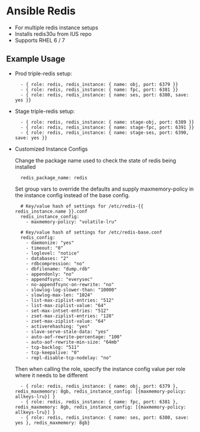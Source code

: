 # Ansible Redis

* For multiple redis instance setups
* Installs redis30u from IUS repo
* Supports RHEL 6 / 7

## Example Usage

* Prod triple-redis setup:

        - { role: redis, redis_instance: { name: obj, port: 6379 }}
        - { role: redis, redis_instance: { name: fpc, port: 6381 }}
        - { role: redis, redis_instance: { name: ses, port: 6380, save: yes }}

* Stage triple-redis setup:

        - { role: redis, redis_instance: { name: stage-obj, port: 6389 }}
        - { role: redis, redis_instance: { name: stage-fpc, port: 6391 }}
        - { role: redis, redis_instance: { name: stage-ses, port: 6390, save: yes }}

* Customized Instance Configs

    Change the package name used to check the state of redis being installed
    
        redis_package_name: redis

    Set group vars to override the defaults and supply maxmemory-policy in the instance config instead of the base config.
    
        # Key/value hash of settings for /etc/redis-{{ redis_instance.name }}.conf
        redis_instance_config:
          - maxmemory-policy: "volatile-lru"

        # Key/value hash of settings for /etc/redis-base.conf
        redis_config:
          - daemonize: "yes"
          - timeout: "0"
          - loglevel: "notice"
          - databases: "2"
          - rdbcompression: "no"
          - dbfilename: "dump.rdb"
          - appendonly: "no"
          - appendfsync: "everysec"
          - no-appendfsync-on-rewrite: "no"
          - slowlog-log-slower-than: "10000"
          - slowlog-max-len: "1024"
          - list-max-ziplist-entries: "512"
          - list-max-ziplist-value: "64"
          - set-max-intset-entries: "512"
          - zset-max-ziplist-entries: "128"
          - zset-max-ziplist-value: "64"
          - activerehashing: "yes"
          - slave-serve-stale-data: "yes"
          - auto-aof-rewrite-percentage: "100"
          - auto-aof-rewrite-min-size: "64mb"
          - tcp-backlog: "511"
          - tcp-keepalive: "0"
          - repl-disable-tcp-nodelay: "no"
    
    Then when calling the role, specify the instance config value per role where it needs to be different

        - { role: redis, redis_instance: { name: obj, port: 6379 }, redis_maxmemory: 8gb, redis_instance_config: [{maxmemory-policy: allkeys-lru}] }
        - { role: redis, redis_instance: { name: fpc, port: 6381 }, redis_maxmemory: 8gb, redis_instance_config: [{maxmemory-policy: allkeys-lru}] }
        - { role: redis, redis_instance: { name: ses, port: 6380, save: yes }, redis_maxmemory: 8gb}
